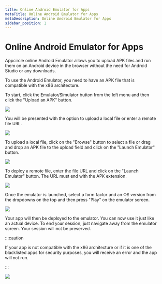 ```yaml
---
title: Online Android Emulator for Apps
metaTitle: Online Android Emulator for Apps
metaDescription: Online Android Emulator for Apps
sidebar_position: 1
---
```


# Online Android Emulator for Apps

Appcircle online Android Emulator allows you to upload APK files and run them on an Android device in the browser without the need for Android Studio or any downloads.

To use the Android Emulator, you need to have an APK file that is compatible with the x86 architecture.&#x20;

To start, click the Emulator/Simulator button from the left menu and then click the "Upload an APK" button.

![](<https://cdn.appcircle.io/docs/assets/image (106).png>)

You will be presented with the option to upload a local file or enter a remote file URL.

![](<https://cdn.appcircle.io/docs/assets/image (107).png>)

To upload a local file, click on the "Browse" button to select a file or drag and drop an APK file to the upload field and click on the "Launch Emulator" button.

![](<https://cdn.appcircle.io/docs/assets/image (108).png>)

To deploy a remote file, enter the file URL and click on the "Launch Emulator" button. The URL must end with the APK extension.

![](<https://cdn.appcircle.io/docs/assets/image (109).png>)

Once the emulator is launched, select a form factor and an OS version from the dropdowns on the top and then press "Play" on the emulator screen.

![](<https://cdn.appcircle.io/docs/assets/image (110).png>)

Your app will then be deployed to the emulator. You can now use it just like an actual device. To end your session, just navigate away from the emulator screen. Your session will not be preserved.

:::caution

If your app is not compatible with the x86 architecture or if it is one of the blacklisted apps for security purposes, you will receive an error and the app will not run.

:::

![](<https://cdn.appcircle.io/docs/assets/image (111).png>)

&#x20;
